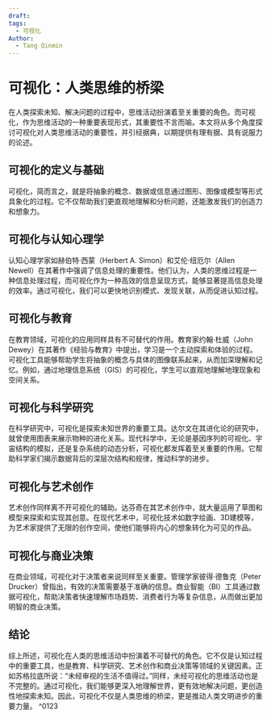```yaml
---
draft: 
tags:
  - 可视化
Author:
  - Tang Qinmin
---
```

# 可视化：人类思维的桥梁

在人类探索未知、解决问题的过程中，思维活动扮演着至关重要的角色。而可视化，作为思维活动的一种重要表现形式，其重要性不言而喻。本文将从多个角度探讨可视化对人类思维活动的重要性，并引经据典，以期提供有理有据、具有说服力的论述。

## 可视化的定义与基础

可视化，简而言之，就是将抽象的概念、数据或信息通过图形、图像或模型等形式具象化的过程。它不仅帮助我们更直观地理解和分析问题，还能激发我们的创造力和想象力。

## 可视化与认知心理学

认知心理学家如赫伯特·西蒙（Herbert A. Simon）和艾伦·纽厄尔（Allen Newell）在其著作中强调了信息处理的重要性。他们认为，人类的思维过程是一种信息处理过程，而可视化作为一种高效的信息呈现方式，能够显著提高信息处理的效率。通过可视化，我们可以更快地识别模式、发现关联，从而促进认知过程。

## 可视化与教育

在教育领域，可视化的应用同样具有不可替代的作用。教育家约翰·杜威（John Dewey）在其著作《经验与教育》中提出，学习是一个主动探索和体验的过程。可视化工具能够帮助学生将抽象的概念与具体的图像联系起来，从而加深理解和记忆。例如，通过地理信息系统（GIS）的可视化，学生可以直观地理解地理现象和空间关系。

## 可视化与科学研究

在科学研究中，可视化是探索未知世界的重要工具。达尔文在其进化论的研究中，就曾使用图表来展示物种的进化关系。现代科学中，无论是基因序列的可视化、宇宙结构的模拟，还是复杂系统的动态分析，可视化都发挥着至关重要的作用。它帮助科学家们揭示数据背后的深层次结构和规律，推动科学的进步。

## 可视化与艺术创作

艺术创作同样离不开可视化的辅助。达芬奇在其艺术创作中，就大量运用了草图和模型来探索和实现其创意。在现代艺术中，可视化技术如数字绘画、3D建模等，为艺术家提供了无限的创作空间，使他们能够将内心的想象转化为可见的作品。

## 可视化与商业决策

在商业领域，可视化对于决策者来说同样至关重要。管理学家彼得·德鲁克（Peter Drucker）曾指出，有效的决策需要基于准确的信息。商业智能（BI）工具通过数据可视化，帮助决策者快速理解市场趋势、消费者行为等复杂信息，从而做出更加明智的商业决策。

## 结论

综上所述，可视化在人类的思维活动中扮演着不可替代的角色。它不仅是认知过程中的重要工具，也是教育、科学研究、艺术创作和商业决策等领域的关键因素。正如苏格拉底所说：“未经审视的生活不值得过。”同样，未经可视化的思维活动也是不完整的。通过可视化，我们能够更深入地理解世界，更有效地解决问题，更创造性地探索未知。因此，可视化不仅是人类思维的桥梁，更是推动人类文明进步的重要力量。 ^0123

